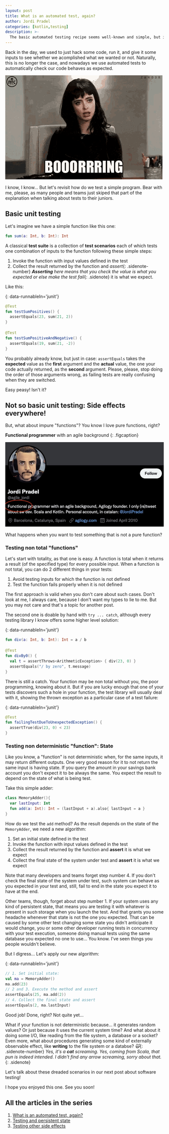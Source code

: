 ```yaml
---
layout: post
title: What is an automated test, again?
author: Jordi Pradel
categories: [kotlin,testing]
description: >-
  The basic automated testing recipe seems well-known and simple, but it is not sufficient when the system under test is not a pure function. Testing non-total functions is quite well understood. Testing systems with state is a bit more complicated and important details are often overlooked. At Agilogy, our approach to test such systems with state is to explicitly set the initial state of the system before exercising whatever functionality we want to test, and to also get and make assertions about the final state in addition to the usual assertions about any response or returned value. We show this approach applied to one simple toy function and we do so in Kotlin.
---
```


Back in the day, we used to just hack some code, run it, and give it some inputs to see whether we acomplished what we wanted or not. Naturally, this is no longer the case, and nowadays we use automated tests to automatically check our code behaves as expected.

<!--more-->

![Bored Boring GIF - Bored Boring Ntc - Descubre & Comparte GIFs](../assets/bored-boring.gif)

I know, I know... But let's revisit how do we test a simple program. Bear with me, please, as many people and teams just skiped that part of the explanation when talking about tests to their juniors.

## Basic unit testing

Let's imagine we have a simple function like this one:

```kotlin
fun sum(a: Int, b: Int): Int
```

A classical **test suite** is a collection of **test scenarios** each of which tests one combination of inputs to the function following these simple steps:

1. Invoke the function with input values defined in the test
2. Collect the result returned by the function and _assert_{: .sidenote-number} _**Asserting** here means that you check the value is what you expected or else make the test fail_{: .sidenote} it is what we expect.

Like this:

{: data-runnableIn='junit'}
```kotlin
@Test
fun testSumPositives() {
  assertEquals(23, sum(21, 2))
}

@Test
fun testSumPositiveAndNegative() {
  assertEquals(19, sum(21, -2))
}
```

You probably already know, but just in case: `assertEquals` takes the **expected** value as the **first** argument and the **actual** value, the one your code actually returned, as the **second** argument. Please, please, stop doing the order of those arguments wrong, as failing tests are really confusing when they are switched.

Easy peasy! Isn't it?

## Not so basic unit testing: Side effects everywhere!

But, what about impure "functions"? You know I love pure functions, right?

**Functional programmer** with an agile background
{: .figcaption}

![agile_jordi profile as a functional programmer](../assets/agile_jordi.jpg)

What happens when you want to test something that is not a pure function?

### Testing non total "functions"

Let's start with totality, as that one is easy. A function is total when it returns a result (of the specified type) for every possible input. When a function is not total, you can do 2 different things in your tests:

1. Avoid testing inputs for which the function is not defined
2. Test the function fails properly when it is not defined

The first approach is valid when you don't care about such cases. Don't look at me, I always care, because I don't want my types to lie to me. But you may not care and that's a topic for another post. 

The second one is doable by hand with `try ... catch`, although every testing library I know offers some higher level solution:

{: data-runnableIn='junit'}
```kotlin
fun div(a: Int, b: Int): Int = a / b

@Test
fun divBy0() {
  val t = assertThrows<ArithmeticException> { div(23, 0) }
  assertEquals("/ by zero", t.message)
}
```

There is still a catch. Your function may be non total without you, the poor programming, knowing about it. But if you are lucky enough that one of your tests discovers such a hole in your function, the test library will usually deal with it, showing the thrown exception as a particular case of a test failure:

{: data-runnableIn='junit'}
```kotlin
@Test
fun failingTestDueToUnexpectedException() {
  assertTrue(div(23, 0) < 23)
}
```


### Testing non deterministic "function": State

Like you know, a "function" is not deterministic when, for the same inputs, it may return different outputs. One very good reason for it to not return the same input is having state. If you query the amount in your savings bank account you don't expect it to be always the same. You expect the result to depend on the state of what is being test.

Take this simple adder:

```kotlin
class MemoryAdder(){
  var lastInput: Int
  fun add(a: Int): Int = (lastInput + a).also{ lastInput = a }
}
```

How do we test the `add` method? As the result depends on the state of the `MemoryAdder`, we need a new algorithm:
1. Set an initial state defined in the test
2. Invoke the function with input values defined in the test
3. Collect the result returned by the function and **assert** it is what we expect
4. Collect the final state of the system under test and **assert** it is what we expect

Note that many developers and teams forget step number 4. If you don't check the final state of the system under test, such system can behave as you expected in your test and, still, fail to end in the state you expect it to have at the end.

Other teams, though, forget about step number 1. If your system uses any kind of persistent state, that means you are testing it with whatever is present in such storage when you launch the test. And that grants you some headache whenever that state is not the one you expected. That can be caused by some other test changing some state you didn't anticipate it would change, you or some other developer running tests in concurrency with your test execution, someone doing manual tests using the same database you expected no one to use... You know. I've seen things you people wouldn't believe.

But I digress... Let's apply our new algorithm:

{: data-runnableIn='junit'}
```kotlin
// 1. Set initial state:
val ma = MemoryAdder()
ma.add(23)
// 2 and 3. Execute the method and assert
assertEquals(25, ma.add(2))
// 4. Collect the final state and assert
assertEquals(2, ma.lastInput)
```

Good job! Done, right? Not quite yet...

What if your function is not deterministic because... it generates random values? Or just because it uses the current system time? And what about it doing some I/O, like reading from the file system, a database or a socket? Even more, what about procedures generating some kind of externally observable effect, like **writing** to the file system or a databse? _🙀_{: .sidenote-number} _Yes, it's a **cat** screaming. Yes, coming from Scala, that pun is indeed intended. I didn't find any arrow screaming, sorry about that._{: .sidenote}

Let's talk about these dreaded scenarios in our next post about software testing!

I hope you enjoyed this one. See you soon!

## All the articles in the series

1. [What is an automated test, again?](./2022-05-27-what-is-an-automated-test-again.html)
2. [Testing and persistent state](./2022-06-17-testing-and-persistent-state.html)
3. [Testing other side effects](./2022-07-08-testing-other-side-effects.html)